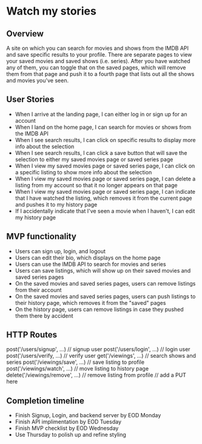 # Watch my stories

## Overview
A site on which you can search for movies and shows from the IMDB API and save specific results to your profile. There are separate pages to view your saved movies and saved shows (i.e. series). After you have watched any of them, you can toggle that on the saved pages, which will remove them from that page and push it to a fourth page that lists out all the shows and movies you've seen.

## User Stories
- When I arrive at the landing page, I can either log in or sign up for an account
- When I land on the home page, I can search for movies or shows from the IMDB API
- When I see search results, I can click on specific results to display more info about the selection
- When I see search results, I can click a save button that will save the selection to either my saved movies page or saved series page
- When I view my saved movies page or saved series page, I can click on a specific listing to show more info about the selection
- When I view my saved movies page or saved series page, I can delete a listing from my account so that it no longer appears on that page
- When I view my saved movies page or saved series page, I can indicate that I have watched the listing, which removes it from the current page and pushes it to my history page
- If I accidentally indicate that I've seen a movie when I haven't, I can edit my history page

## MVP functionality
- Users can sign up, login, and logout
- Users can edit their bio, which displays on the home page
- Users can use the IMDB API to search for movies and series
- Users can save listings, which will show up on their saved movies and saved series pages
- On the saved movies and saved series pages, users can remove listings from their account
- On the saved movies and saved series pages, users can push listings to their history page, which removes it from the "saved" pages
- On the history page, users can remove listings in case they pushed them there by accident

## HTTP Routes
  post('/users/signup', ...)        // signup user
  post('/users/login', ...)         // login user
  post('/users/verify, ...)         // verify user
   get('/viewings', ...)            // search shows and series
  post('/viewings/save', ...)       // save listing to profile
  post('/viewings/watch', ...)      // move listing to history page
delete('/viewings/remove', ...)     // remove listing from profile
// add a PUT here

## Completion timeline
- Finish Signup, Login, and backend server by EOD Monday
- Finish API implimentation by EOD Tuesday
- Finish MVP checklist by EOD Wednesday
- Use Thursday to polish up and refine styling
